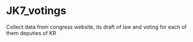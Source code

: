 # JK7_votings
Collect data from congress website, its draft of law and voting for each of them deputies of KR
